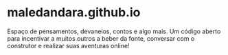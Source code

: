 # maledandara.github.io
Espaço de pensamentos, devaneios, contos e algo mais. Um código aberto para incentivar a muitos outros a beber da fonte, conversar com o construtor e realizar suas aventuras online!
